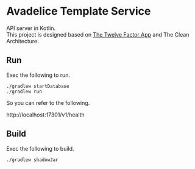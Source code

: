 # Avadelice Template Service 

API server in Kotlin.  
This project is designed based on [The Twelve Factor App](https://12factor.net/) and The Clean Architecture.

## Run

Exec the following to run.

```shell
./gradlew startDatabase
./gradlew run
```

So you can refer to the following.

http://localhost:17301/v1/health

## Build

Exec the following to build.

```shell
./gradlew shadowJar
```
